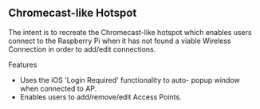 ## Chromecast-like Hotspot ##

The intent is to recreate the Chromecast-like hotspot
which enables users connect to the Raspberry Pi when
it has not found a viable Wireless Connection in order
to add/edit connections.

Features

- Uses the iOS 'Login Required' functionality to auto-
popup window when connected to AP.
- Enables users to add/remove/edit Access Points.


